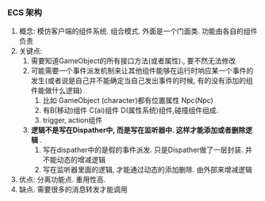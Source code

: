 ### ECS 架构

1.  概念:  模仿客户端的组件系统.  组合模式.   外面是一个门面类. 功能由各自的组件负责
2. 关键点:  
   1. 需要知道GameObject的所有接口方法(或者属性)., 要不然无法修改
   2. 可能需要一个事件派发机制来让其他组件能够在运行时响应某一个事件的发生(或者说是自己并不能确定当自己发出事件的时候, 有的没有添加的组件能做什么逻辑)
      1. 比如  GameObject (character)都有位置属性    Npc(Npc)
      2. 有B(移动)组件 C(ai)组件 D(属性系统)组件,碰撞组件组成.   
      3. trigger, action组件
   3. **逻辑不是写在Dispather中, 而是写在监听器中. 这样才能添加或者删除逻辑** . 
      1. 写在dispather中的是假的事件派发.    只是Dispather做了一层封装. 并不能动态的增减逻辑
      2. 写在监听器里面的逻辑, 才能通过动态的添加删除. 由外部来增减逻辑
3.  优点:  分离功能点. 重用性高. 
4. 缺点.  需要很多的消息转发才能调用